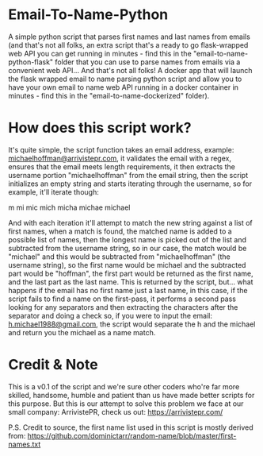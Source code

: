 # Email-To-Name-Python
A simple python script that parses first names and last names from emails (and that's not all folks, an extra script that's a ready to go flask-wrapped web API you can get running in minutes - find this in the "email-to-name-python-flask" folder that you can use to parse names from emails via a convenient web API... And that's not all folks! A docker app that will launch the flask wrapped email to name parsing python script and allow you to have your own email to name web API running in a docker container in minutes - find this in the "email-to-name-dockerized" folder).

# How does this script work?
It's quite simple, the script function takes an email address, example: michaelhoffman@arrivistepr.com, it validates the email with a regex, ensures that the email meets length requirements, it then extracts the username portion "michaelhoffman" from the email string, then the script initializes an empty string and starts iterating through the username, so for example, it'll iterate though:

m
mi
mic
mich
micha
michae
michael

And with each iteration it'll attempt to match the new string against a list of first names, when a match is found, the matched name is added to a possible list of names, then the longest name is picked out of the list and subtracted from the username string, so in our case, the match would be "michael" and this would be subtracted from "michaelhoffman" (the username string), so the first name would be michael and the subtracted part would be "hoffman", the first part would be returned as the first name, and the last part as the last name. This is returned by the script, but... what happens if the email has no first name just a last name, in this case, if the script fails to find a name on the first-pass, it performs a second pass looking for any separators and then extracting the characters after the separator and doing a check so, if you were to input the email: h.michael1988@gmail.com, the script would separate the h and the michael and return you the michael as a name match.


# Credit & Note
This is a v0.1 of the script and we're sure other coders who're far more skilled, handsome, humble and patient than us have made better scripts for this purpose. But this is our attempt to solve this problem we face at our small company: ArrivistePR, check us out: https://arrivistepr.com/

P.S. Credit to source, the first name list used in this script is mostly derived from: https://github.com/dominictarr/random-name/blob/master/first-names.txt 
